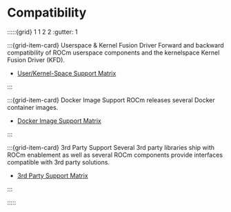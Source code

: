 # Compatibility

:::::{grid} 1 1 2 2
:gutter: 1

:::{grid-item-card} Userspace & Kernel Fusion Driver
Forward and backward compatibility of ROCm userspace components and the
kernelspace Kernel Fusion Driver (KFD).

- [User/Kernel-Space Support Matrix](./user_kernel_space_compat_matrix.md)

:::

:::{grid-item-card} Docker Image Support
ROCm releases several Docker container images.

- [Docker Image Support Matrix](./docker_image_support_matrix.md)

:::

:::{grid-item-card} 3rd Party Support
Several 3rd party libraries ship with ROCm enablement as well as several ROCm
components provide interfaces compatible with 3rd party solutions.

- [3rd Party Support Matrix](./3rd_party_support_matrix.md)

:::

:::::
